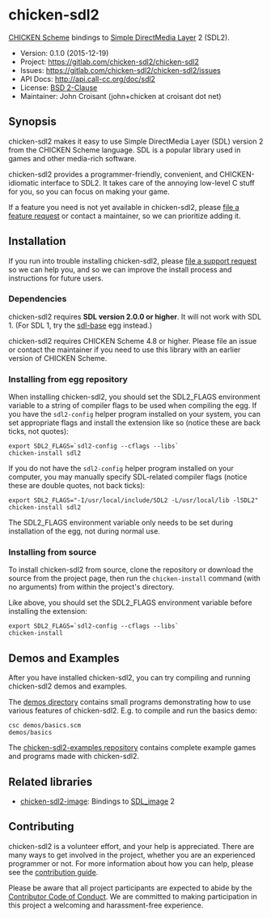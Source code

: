 # chicken-sdl2

[CHICKEN Scheme](http://call-cc.org/) bindings to
[Simple DirectMedia Layer](http://libsdl.org/) 2 (SDL2).

- Version:     0.1.0 (2015-12-19)
- Project:     https://gitlab.com/chicken-sdl2/chicken-sdl2
- Issues:      https://gitlab.com/chicken-sdl2/chicken-sdl2/issues
- API Docs:    http://api.call-cc.org/doc/sdl2
- License:     [BSD 2-Clause](LICENSE-BSD.txt)
- Maintainer:  John Croisant (john+chicken at croisant dot net)


## Synopsis

chicken-sdl2 makes it easy to use Simple DirectMedia Layer (SDL)
version 2 from the CHICKEN Scheme language. SDL is a popular library
used in games and other media-rich software.

chicken-sdl2 provides a programmer-friendly, convenient, and
CHICKEN-idiomatic interface to SDL2. It takes care of the annoying
low-level C stuff for you, so you can focus on making your game.

If a feature you need is not yet available in chicken-sdl2, please
[file a feature request](CONTRIBUTING.md#filing-feature-requests) or
contact a maintainer, so we can prioritize adding it.


## Installation

If you run into trouble installing chicken-sdl2, please
[file a support request](CONTRIBUTING.md#filing-support-requests) so
we can help you, and so we can improve the install process and
instructions for future users.

### Dependencies

chicken-sdl2 requires **SDL version 2.0.0 or higher**. It will not
work with SDL 1. (For SDL 1, try the
[sdl-base](http://wiki.call-cc.org/eggref/4/sdl-base) egg instead.)

chicken-sdl2 requires CHICKEN Scheme 4.8 or higher. Please file an
issue or contact the maintainer if you need to use this library with
an earlier version of CHICKEN Scheme.

### Installing from egg repository

When installing chicken-sdl2, you should set the SDL2_FLAGS
environment variable to a string of compiler flags to be used when
compiling the egg. If you have the `sdl2-config` helper program
installed on your system, you can set appropriate flags and install
the extension like so (notice these are back ticks, not quotes):

```
export SDL2_FLAGS=`sdl2-config --cflags --libs`
chicken-install sdl2
```

If you do not have the `sdl2-config` helper program installed on your
computer, you may manually specify SDL-related compiler flags (notice
these are double quotes, not back ticks):

```
export SDL2_FLAGS="-I/usr/local/include/SDL2 -L/usr/local/lib -lSDL2"
chicken-install sdl2
```

The SDL2_FLAGS environment variable only needs to be set during
installation of the egg, not during normal use.

### Installing from source

To install chicken-sdl2 from source, clone the repository or download
the source from the project page, then run the `chicken-install`
command (with no arguments) from within the project's directory.

Like above, you should set the SDL2_FLAGS environment variable before
installing the extension:

```
export SDL2_FLAGS=`sdl2-config --cflags --libs`
chicken-install
```


## Demos and Examples

After you have installed chicken-sdl2, you can try compiling and
running chicken-sdl2 demos and examples.

The [demos directory](https://gitlab.com/chicken-sdl2/chicken-sdl2/tree/master/demos)
contains small programs demonstrating how to use various features
of chicken-sdl2. E.g. to compile and run the basics demo:

```
csc demos/basics.scm
demos/basics
```

The [chicken-sdl2-examples repository](https://gitlab.com/chicken-sdl2/chicken-sdl2-examples)
contains complete example games and programs made with chicken-sdl2.


## Related libraries

- [chicken-sdl2-image](https://gitlab.com/chicken-sdl2/chicken-sdl2-image):
  Bindings to [SDL_image](http://www.libsdl.org/projects/SDL_image/) 2


## Contributing

chicken-sdl2 is a volunteer effort, and your help is appreciated.
There are many ways to get involved in the project, whether you are an
experienced programmer or not. For more information about how you can
help, please see the [contribution guide](CONTRIBUTING.md).

Please be aware that all project participants are expected to abide by
the [Contributor Code of Conduct](CODE_OF_CONDUCT.md). We are
committed to making participation in this project a welcoming and
harassment-free experience.
